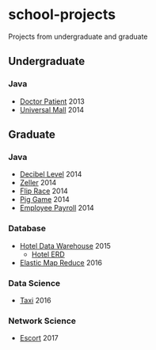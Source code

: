 # school-projects

Projects from undergraduate and graduate

## Undergraduate

### Java

- [Doctor Patient](https://github.com/aakhtar3/school-projects/tree/master/java/Doctor%20Patient) 2013
- [Universal Mall](https://github.com/aakhtar3/school-projects/tree/master/java/Universal%20Mall) 2014

## Graduate

### Java

- [Decibel Level](https://github.com/aakhtar3/school-projects/tree/master/java/Decibel%20Levels) 2014
- [Zeller](https://github.com/aakhtar3/school-projects/tree/master/java/Zeller's%20Project) 2014
- [Flip Race](https://github.com/aakhtar3/school-projects/tree/master/java/Flip%20Race) 2014
- [Pig Game](https://github.com/aakhtar3/school-projects/tree/master/java/Pig%20Game) 2014
- [Employee Payroll](https://github.com/aakhtar3/school-projects/tree/master/java/Employee%20Payroll) 2014

### Database

- [Hotel Data Warehouse](https://github.com/aakhtar3/school-projects/tree/master/database/Hotel%20Data%20Warehouse) 2015
  - [Hotel ERD](https://github.com/aakhtar3/school-projects/tree/master/database/Hotel%20ERD)
- [Elastic Map Reduce](https://github.com/aakhtar3/school-projects/tree/master/database/Elastic%20Map%20Reduce) 2016

### Data Science

- [Taxi](https://github.com/aakhtar3/school-projects/tree/master/data-science/Taxi) 2016

### Network Science

- [Escort](https://github.com/aakhtar3/school-projects/tree/master/network-science/Escort) 2017
